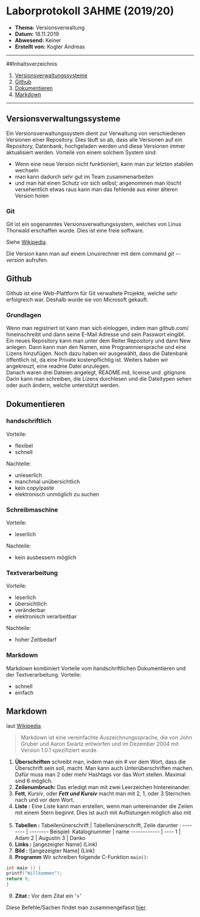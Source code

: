 # Laborprotokoll  3AHME (2019/20)

* **Thema:** Versionsverwaltung
* **Datum:** 18.11.2019
* **Abwesend:** Keiner
* **Erstellt von:** Kogler Andreas

----------------------------------------------------------------------------------------------

##Inhaltsverzeichnis

1. [Versionsverwaltungssysteme](#versionsverwaltungssysteme)
2. [Github](github)
3. [Dokumentieren](dokumentieren)
4. [Markdown](markdown)

----------------------------------------------------------------------------------------------

## Versionsverwaltungssysteme

Ein Versionsverwaltungssystem dient zur Verwaltung von verschiedenen Versionen einer Repository. Dies läuft so ab, dass alle Versionen auf ein Repository, Datenbank, hochgeladen werden und diese Versionen immer aktualisiert werden.
Vorteile von einem solchem System sind:
* Wenn eine neue Version nicht funktioniert, kann man zur letzten stabilen wechseln
* man kann dadurch sehr gut im Team zusammenarbeiten
* und man hat einen Schutz vor sich selbst; angenommen man löscht versehentlich etwas raus kann man das fehlende aus einer älteren Version holen

### Git
Git ist ein sogenanntes Versionsverwaltungssystem, welches von Linus Thorwald erschaffen wurde. Dies ist eine freie software.

Siehe [Wikipedia](https://de.wikipedia.org/wiki/Git).

Die Version kann man auf einem Linuxrechner mit dem command *git --version* aufrufen.

## Github 
Github ist eine Web-Plattform für Git verwaltete Projekte, welche sehr erfolgreich war. Deshalb wurde sie von Microsoft gekauft.

### Grundlagen
Wenn man registriert ist kann man sich einloggen, indem man github.com/<Benutzername> hineinschreibt und dann seine E-Mail Adresse und sein Passwort eingibt.  
Ein neues Repository kann man unter dem Reiter Repository und dann New anlegen. Dann kann man den Namen, eine Programmiersprache und eine Lizens hinzufügen. Noch dazu haben wir ausgewählt, dass die Datenbank öffentlich ist, da eine Private kostenpflichtig ist. Weiters haben wir angekreuzt, eine readme Datei anzulegen.  
Danach waren drei Dateien angelegt, README.md, license und .gitignore. Darin kann man schreiben, die Lizens durchlesen und die Dateitypen sehen oder auch ändern, welche unterstützt werden.
  
  ## Dokumentieren
  ### handschriftlich 
  Vorteile:
 * flexibel
 * schnell
 
 Nachteile:
 * unleserlich
 * manchmal unübersichtlich
 * kein copy/paste
 * elektronisch unmöglich zu suchen
 
 ### Schreibmaschine
 Vorteile:
 * leserlich
 
 Nachteile:
 * kein ausbessern möglich
 
 ### Textverarbeitung
 Vorteile: 
 * leserlich
 * übersichtlich
 * veränderbar
 * elektronisch verarbeitbar
 
 Nachteile:
 * hoher Zeitbedarf
 
 ### Markdown
 Markdown kombiniert Vorteile vom handschriftlichen Dokumentieren und der Textverarbeitung.
 Vorteile:
 * schnell
 * einfach
 
 ## Markdown
laut [Wikipedia](https://de.wikipedia.org/wiki/Markdown)
>Markdown ist eine vereinfachte Auszeichnungssprache, die von John Gruber und Aaron Swartz entworfen und im Dezember 2004 mit Version 1.0.1 spezifiziert wurde.
 
 1. **Überschriften** schreibt man, indem man ein # vor dem Wort, dass die Überschrift sein soll, macht. Man kann auch Unterüberschriften machen. Dafür muss man 2 oder mehr Hashtags vor das Wort stellen. Maximal sind 6 möglich.
 1. **Zeilenumbruch:** Das erledigt man mit zwei Leerzeichen hintereinander.
 1. **Fett**, *Kursiv*, oder ***Fett und Kursiv*** macht man mit 2, 1, oder 3 Sternchen nach und vor dem Wort.
 1. **Liste :** Eine Liste kann man erstellen, wenn man untereinander die Zeilen mit einem Stern beginnt. Dies ist auch mit Auflistungen möglich also mit <Zahl>.
 1. **Tabellen :** Tabellenünerschrift | Tabellenünerschrift, Zeile darunter : -------- | --------
  Beispiel:
 Katalognummer | name
 ------------  | ----
             1 | Adam 
             2 | Augustin
             3 | Danko
 1. **Links :** [angezeigter Name] (Link)
 1. **Bild :** ![angezeigter Name] (Link)
 1. **Programm** Wir schreiben folgende C-Funktion `main()`:

  ```C
  int main () {
  printf("Willkommen");
  return 0;
  }
   ```
 9. **Zitat :** Vor dem Zitat ein '>'  
 
Diese Befehle/Sachen findet man zusammengefasst [hier](https://github.com/mastering-markdown).


